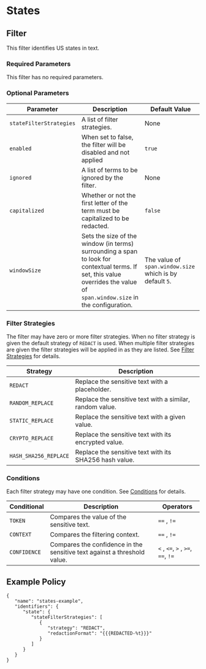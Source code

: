 # States

## Filter

This filter identifies US states in text.

### Required Parameters

This filter has no required parameters.

### Optional Parameters

| Parameter               | Description                                                                                                                                                                | Default Value                                            |
|-------------------------|----------------------------------------------------------------------------------------------------------------------------------------------------------------------------|----------------------------------------------------------|
| `stateFilterStrategies` | A list of filter strategies.                                                                                                                                               | None                                                     |
| `enabled`               | When set to false, the filter will be disabled and not applied                                                                                                             | `true`                                                   |
| `ignored`               | A list of terms to be ignored by the filter.                                                                                                                               | None                                                     |
| `capitalized`           | Whether or not the first letter of the term must be capitalized to be redacted.                                                                                            | `false`                                                  |
| `windowSize`            | Sets the size of the window (in terms) surrounding a span to look for contextual terms. If set, this value overrides the value of `span.window.size` in the configuration. | The value of `span.window.size` which is by default `5`. |

### Filter Strategies

The filter may have zero or more filter strategies. When no filter strategy is given the default strategy of `REDACT` is
used. When multiple filter strategies are given the filter strategies will be applied in as they are listed.
See [Filter Strategies](#filter-strategies) for details.

| Strategy              | Description                                              |
|-----------------------|----------------------------------------------------------|
| `REDACT`              | Replace the sensitive text with a placeholder.           |
| `RANDOM_REPLACE`      | Replace the sensitive text with a similar, random value. |
| `STATIC_REPLACE`      | Replace the sensitive text with a given value.           |
| `CRYPTO_REPLACE`      | Replace the sensitive text with its encrypted value.     |
| `HASH_SHA256_REPLACE` | Replace the sensitive text with its SHA256 hash value.   |

### Conditions

Each filter strategy may have one condition. See [Conditions](#conditions) for details.

| Conditional  | Description                                                              | Operators                          |
|--------------|--------------------------------------------------------------------------|------------------------------------|
| `TOKEN`      | Compares the value of the sensitive text.                                | `==` , `!=`                        |
| `CONTEXT`    | Compares the filtering context.                                          | `==` , `!=`                        |
| `CONFIDENCE` | Compares the confidence in the sensitive text against a threshold value. | `<` , `<=`, `>` , `>=`, `==`, `!=` |

## Example Policy

```
{
   "name": "states-example",
   "identifiers": {
      "state": {
         "stateFilterStrategies": [
            {
               "strategy": "REDACT",
               "redactionFormat": "{{{REDACTED-%t}}}"
            }
         ]
      }
   }
}
```
